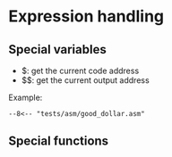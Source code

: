# Expression handling

## Special variables

 - $: get the current code address
 - $$: get the current output address


Example:
```z80
--8<-- "tests/asm/good_dollar.asm"
```

## Special functions